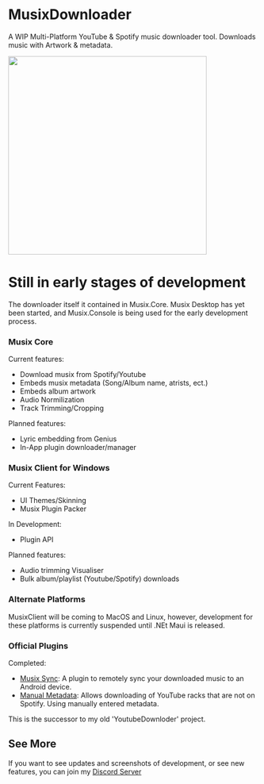 # MusixDownloader
A WIP Multi-Platform YouTube &amp; Spotify music downloader tool. Downloads music with Artwork &amp; metadata.

<img src="https://i.ibb.co/tbsRSfx/Musix-Main-BDROP.png" width="400px">

# Still in early stages of development

The downloader itself it contained in Musix.Core. Musix Desktop has yet been started, and Musix.Console is being used for the early development process.

### Musix Core
Current features:
* Download musix from Spotify/Youtube
* Embeds musix metadata (Song/Album name, atrists, ect.)
* Embeds album artwork
* Audio Normilization
* Track Trimming/Cropping


Planned features:
* Lyric embedding from Genius
* In-App plugin downloader/manager

### Musix Client for Windows
Current Features:
* UI Themes/Skinning
* Musix Plugin Packer

In Development:
* Plugin API

Planned features:
* Audio trimming Visualiser
* Bulk album/playlist (Youtube/Spotify) downloads

### Alternate Platforms
MusixClient will be coming to MacOS and Linux, however, development for these platforms is currently suspended until .NEt Maui is released.

### Official Plugins
Completed:
* <a href="https://github.com/ShimmyMySherbet/MusixSync">Musix Sync</a>: A plugin to remotely sync your downloaded music to an Android device.
* <a href="https://github.com/ShimmyMySherbet/MusixClient/tree/master/ManualMetadata">Manual Metadata</a>: Allows downloading of YouTube racks that are not on Spotify. Using manually entered metadata.


This is the successor to my old 'YoutubeDownloder' project.

## See More
If you want to see updates and screenshots of development, or see new features, you can join my <a href="https://discord.shimmymysherbet.com/">Discord Server</a>
